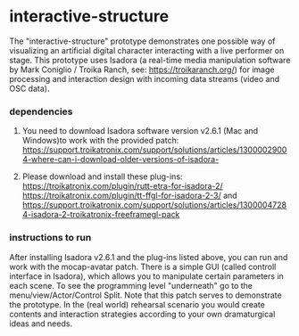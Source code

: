 # interactive-structure
The "interactive-structure" prototype demonstrates one possible way of visualizing an artificial digital character interacting with a live performer on stage. This prototype uses Isadora (a real-time media manipulation software by Mark Coniglio / Troika Ranch, see: https://troikaranch.org/) for image processing and interaction design with incoming data streams (video and OSC data). 

### dependencies

1. You need to download Isadora software version v2.6.1 (Mac and Windows)to work with the provided patch: https://support.troikatronix.com/support/solutions/articles/13000029004-where-can-i-download-older-versions-of-isadora-

2. Please download and install these plug-ins: https://troikatronix.com/plugin/rutt-etra-for-isadora-2/ https://troikatronix.com/plugin/tt-ffgl-for-isadora-2-3/ and https://support.troikatronix.com/support/solutions/articles/13000047284-isadora-2-troikatronix-freeframegl-pack

### instructions to run

After installing Isadora v2.6.1 and the plug-ins listed above, you can run and work with the mocap-avatar patch. There is a simple GUI (called controll interface in Isadora), which allows you to manipulate certain parameters in each scene. To see the programming level "underneath" go to the menu/view/Actor/Control Split. Note that this patch serves to demonstrate the prototype. In the (real world) rehearsal scenario you would create contents and interaction strategies according to your own dramaturgical ideas and needs.
